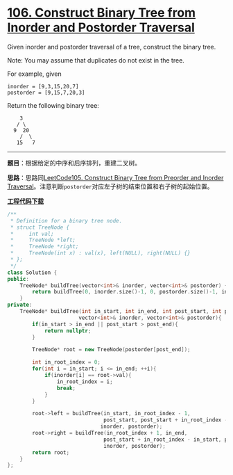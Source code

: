 # [106. Construct Binary Tree from Inorder and Postorder Traversal](https://leetcode.com/problems/construct-binary-tree-from-inorder-and-postorder-traversal/)

Given inorder and postorder traversal of a tree, construct the binary tree.

Note:
You may assume that duplicates do not exist in the tree.

For example, given

    inorder = [9,3,15,20,7]
    postorder = [9,15,7,20,3]

Return the following binary tree:

        3
       / \
      9  20
        /  \
       15   7

-----

**题目**：根据给定的中序和后序排列，重建二叉树。

**思路**：思路同[LeetCode105. Construct Binary Tree from Preorder and Inorder Traversal](https://blog.csdn.net/grllery/article/details/88615111)。注意判断`postorder`对应左子树的结束位置和右子树的起始位置。

[**工程代码下载**](https://github.com/shenkh/leetcode)

```cpp
/**
 * Definition for a binary tree node.
 * struct TreeNode {
 *     int val;
 *     TreeNode *left;
 *     TreeNode *right;
 *     TreeNode(int x) : val(x), left(NULL), right(NULL) {}
 * };
 */
class Solution {
public:
    TreeNode* buildTree(vector<int>& inorder, vector<int>& postorder) {
        return buildTree(0, inorder.size()-1, 0, postorder.size()-1, inorder, postorder);
    }
private:
    TreeNode* buildTree(int in_start, int in_end, int post_start, int post_end,
                       vector<int>& inorder, vector<int>& postorder){
        if(in_start > in_end || post_start > post_end){
            return nullptr;
        }

        TreeNode* root = new TreeNode(postorder[post_end]);

        int in_root_index = 0;
        for(int i = in_start; i <= in_end; ++i){
            if(inorder[i] == root->val){
                in_root_index = i;
                break;
            }
        }

        root->left = buildTree(in_start, in_root_index - 1,
                               post_start, post_start + in_root_index - in_start - 1,
                              inorder, postorder);
        root->right = buildTree(in_root_index + 1, in_end,
                               post_start + in_root_index - in_start, post_end - 1,
                               inorder, postorder);
        return root;
    }
};
```